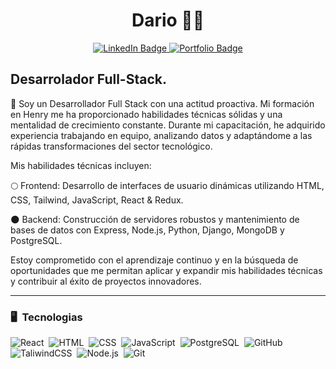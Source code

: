 
<h1 align="center">Dario 👨‍💻</h1>

<div id="badges"
    align="center">
    <a href="https://www.linkedin.com/in/dario-quintero-9a7618239/">
        <img src="https://img.shields.io/badge/LinkedIn-blue?style=for-the-badge&logo=linkedin&logoColor=white"
            alt="LinkedIn Badge" />
    </a>
    <a href="">
        <img src="https://img.shields.io/badge/Portfolio-8A2BE2?style=for-the-badge&&logoColor=white"
            alt="Portfolio Badge" />
    </a>
</div>



<h2 align="left">Desarrolador Full-Stack.</h2>


<p>🐢 Soy un Desarrollador Full Stack con una actitud proactiva. Mi formación en Henry me ha proporcionado habilidades técnicas sólidas y una mentalidad de crecimiento constante. Durante mi capacitación, he adquirido experiencia trabajando en equipo, analizando datos y adaptándome a las rápidas transformaciones del sector tecnológico.</p>

<p>Mis habilidades técnicas incluyen: </p>
<p>🌕 Frontend: Desarrollo de interfaces de usuario dinámicas utilizando HTML, CSS, Tailwind, JavaScript, React & Redux.</p>
<p>🌑 Backend: Construcción de servidores robustos y mantenimiento de bases de datos con Express, Node.js, Python, Django, MongoDB y PostgreSQL.</p>

<p>Estoy comprometido con el aprendizaje continuo y en la búsqueda de oportunidades que me permitan aplicar y expandir mis habilidades técnicas y contribuir al éxito de proyectos innovadores.</p>

<hr></hr>

### 🖥 &nbsp;Tecnologias

![React](https://img.shields.io/badge/-React-05122A?style=flat&logo=react)&nbsp;
![HTML](https://img.shields.io/badge/-HTML-05122A?style=flat&logo=html5)&nbsp;
![CSS](https://img.shields.io/badge/-CSS-05122A?style=flat&logo=CSS3&logoColor=1572B6)&nbsp;
![JavaScript](https://img.shields.io/badge/-JavaScript-05122A?style=flat&logo=javascript)&nbsp;
![PostgreSQL](https://img.shields.io/badge/-PostgreSQL-05122A?style=flat&logo=postgresql&logoColor=white)&nbsp;
![GitHub](https://img.shields.io/badge/-GitHub-05122A?style=flat&logo=github)&nbsp;
![TaliwindCSS](https://img.shields.io/badge/-TailwindCSS-05122A?style=flat&logo=tailwindcss&logoColor=#06B6D4)&nbsp;
![Node.js](https://img.shields.io/badge/-Node.js-05122A?style=flat&logo=nodedotjs)&nbsp;
![Git](https://img.shields.io/badge/-Git-05122A?style=flat&logo=git)&nbsp;




